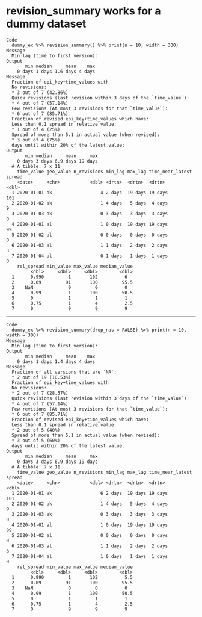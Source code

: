 # revision_summary works for a dummy dataset

    Code
      dummy_ex %>% revision_summary() %>% print(n = 10, width = 300)
    Message
      Min lag (time to first version):
    Output
           min median     mean    max
        0 days 1 days 1.6 days 4 days
    Message
      Fraction of epi_key+time_values with
      No revisions:
      * 3 out of 7 (42.86%)
      Quick revisions (last revision within 3 days of the `time_value`):
      * 4 out of 7 (57.14%)
      Few revisions (At most 3 revisions for that `time_value`):
      * 6 out of 7 (85.71%)
      Fraction of revised epi_key+time_values which have:
      Less than 0.1 spread in relative value:
      * 1 out of 4 (25%)
      Spread of more than 5.1 in actual value (when revised):
      * 3 out of 4 (75%)
      days until within 20% of the latest value:
    Output
           min median     mean     max
        0 days 3 days 6.9 days 19 days
      # A tibble: 7 x 11
        time_value geo_value n_revisions min_lag max_lag time_near_latest spread
        <date>     <chr>           <dbl> <drtn>  <drtn>  <drtn>            <dbl>
      1 2020-01-01 ak                  4 2 days  19 days 19 days             101
      2 2020-01-02 ak                  1 4 days   5 days  4 days               9
      3 2020-01-03 ak                  0 3 days   3 days  3 days               0
      4 2020-01-01 al                  1 0 days  19 days 19 days              99
      5 2020-01-02 al                  0 0 days   0 days  0 days               0
      6 2020-01-03 al                  1 1 days   2 days  2 days               3
      7 2020-01-04 al                  0 1 days   1 days  1 days               0
        rel_spread min_value max_value median_value
             <dbl>     <dbl>     <dbl>        <dbl>
      1      0.990         1       102          6  
      2      0.09         91       100         95.5
      3    NaN             0         0          0  
      4      0.99          1       100         50.5
      5      0             1         1          1  
      6      0.75          1         4          2.5
      7      0             9         9          9  

---

    Code
      dummy_ex %>% revision_summary(drop_nas = FALSE) %>% print(n = 10, width = 300)
    Message
      Min lag (time to first version):
    Output
           min median     mean    max
        0 days 1 days 1.4 days 4 days
    Message
      Fraction of all versions that are `NA`:
      * 2 out of 19 (10.53%)
      Fraction of epi_key+time_values with
      No revisions:
      * 2 out of 7 (28.57%)
      Quick revisions (last revision within 3 days of the `time_value`):
      * 4 out of 7 (57.14%)
      Few revisions (At most 3 revisions for that `time_value`):
      * 6 out of 7 (85.71%)
      Fraction of revised epi_key+time_values which have:
      Less than 0.1 spread in relative value:
      * 2 out of 5 (40%)
      Spread of more than 5.1 in actual value (when revised):
      * 3 out of 5 (60%)
      days until within 20% of the latest value:
    Output
           min median     mean     max
        0 days 3 days 6.9 days 19 days
      # A tibble: 7 x 11
        time_value geo_value n_revisions min_lag max_lag time_near_latest spread
        <date>     <chr>           <dbl> <drtn>  <drtn>  <drtn>            <dbl>
      1 2020-01-01 ak                  6 2 days  19 days 19 days             101
      2 2020-01-02 ak                  1 4 days   5 days  4 days               9
      3 2020-01-03 ak                  0 3 days   3 days  3 days               0
      4 2020-01-01 al                  1 0 days  19 days 19 days              99
      5 2020-01-02 al                  0 0 days   0 days  0 days               0
      6 2020-01-03 al                  1 1 days   2 days  2 days               3
      7 2020-01-04 al                  1 0 days   1 days  1 days               0
        rel_spread min_value max_value median_value
             <dbl>     <dbl>     <dbl>        <dbl>
      1      0.990         1       102          5.5
      2      0.09         91       100         95.5
      3    NaN             0         0          0  
      4      0.99          1       100         50.5
      5      0             1         1          1  
      6      0.75          1         4          2.5
      7      0             9         9          9  

